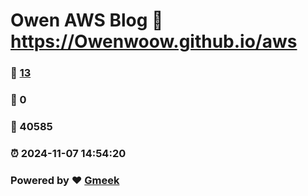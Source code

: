 # Owen AWS Blog :link: https://Owenwoow.github.io/aws 
### :page_facing_up: [13](https://Owenwoow.github.io/aws/tag.html) 
### :speech_balloon: 0 
### :hibiscus: 40585 
### :alarm_clock: 2024-11-07 14:54:20 
### Powered by :heart: [Gmeek](https://github.com/Meekdai/Gmeek)
